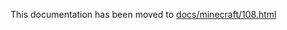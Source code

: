 This documentation has been moved to [docs/minecraft/108.html](https://sel-project.github.io/sel-utils/minecraft/108.html)
